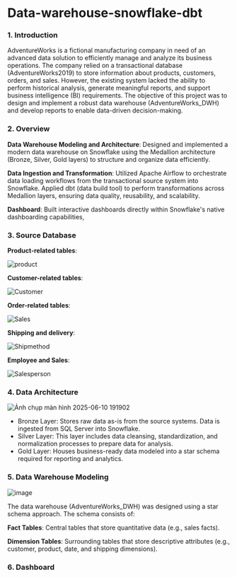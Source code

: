 # Data-warehouse-snowflake-dbt

### 1. Introduction
AdventureWorks is a fictional manufacturing company in need of an advanced data solution to efficiently manage and analyze its business operations. The company relied on a transactional database (AdventureWorks2019) to store information about products, customers, orders, and sales. However, the existing system lacked the ability to perform historical analysis, generate meaningful reports, and support business intelligence (BI) requirements. The objective of this project was to design and implement a robust data warehouse (AdventureWorks_DWH) and develop reports to enable data-driven decision-making.

### 2. Overview
**Data Warehouse Modeling and Architecture**: Designed and implemented a modern data warehouse on Snowflake using the Medallion architecture (Bronze, Silver, Gold layers) to structure and organize data efficiently.

**Data Ingestion and Transformation**: Utilized Apache Airflow to orchestrate data loading workflows from the transactional source system into Snowflake. Applied dbt (data build tool) to perform transformations across Medallion layers, ensuring data quality, reusability, and scalability.

**Dashboard**: Built interactive dashboards directly within Snowflake's native dashboarding capabilities, 

### 3. Source Database 

**Product-related tables**:

![product](https://github.com/user-attachments/assets/85c15113-2ddf-4653-a17e-5ae1bd0506d9)

**Customer-related tables**: 

![Customer](https://github.com/user-attachments/assets/655abb0d-30eb-4e88-a8be-b046e68d16f2)


**Order-related tables**: 

![Sales](https://github.com/user-attachments/assets/18bedd4a-31cf-4c2f-9f5b-f764afa3b488)


**Shipping and delivery**: 

![Shipmethod](https://github.com/user-attachments/assets/1380a828-8976-4a74-9e68-5c5400d7d2da)


**Employee and Sales**:

![Salesperson](https://github.com/user-attachments/assets/c354b291-d8af-48d0-982a-31198b3e6ca0)



### 4. Data Architecture

![Ảnh chụp màn hình 2025-06-10 191902](https://github.com/user-attachments/assets/11b2b416-67ef-4a14-9c3a-6096d5aaa82c)
- Bronze Layer: Stores raw data as-is from the source systems. Data is ingested from SQL Server into Snowflake.
- Silver Layer: This layer includes data cleansing, standardization, and normalization processes to prepare data for analysis.
- Gold Layer: Houses business-ready data modeled into a star schema required for reporting and analytics.

### 5. Data Warehouse Modeling 

![image](https://github.com/user-attachments/assets/b9fb218c-db4d-4a26-b5aa-ba6b326b3763)

The data warehouse (AdventureWorks_DWH) was designed using a star schema approach. The schema consists of:

**Fact Tables**: Central tables that store quantitative data (e.g., sales facts).

**Dimension Tables**: Surrounding tables that store descriptive attributes (e.g., customer, product, date, and shipping dimensions).
### 6. Dashboard
